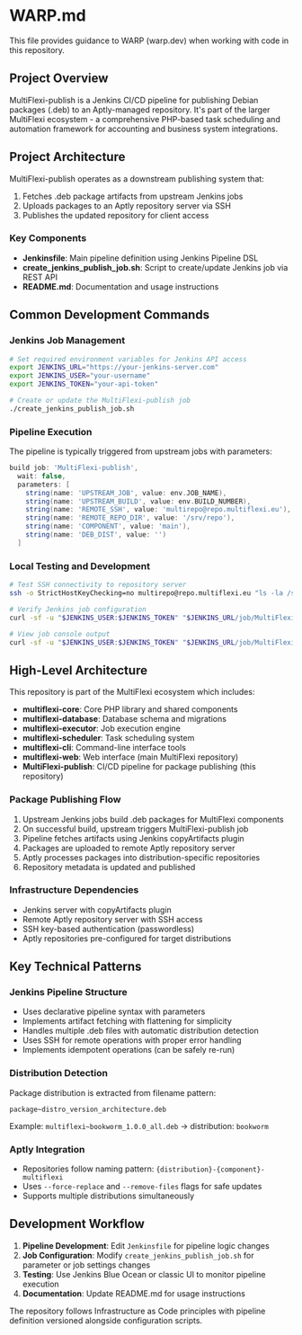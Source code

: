 # WARP.md

This file provides guidance to WARP (warp.dev) when working with code in this repository.

## Project Overview

MultiFlexi-publish is a Jenkins CI/CD pipeline for publishing Debian packages (.deb) to an Aptly-managed repository. It's part of the larger MultiFlexi ecosystem - a comprehensive PHP-based task scheduling and automation framework for accounting and business system integrations.

## Project Architecture

MultiFlexi-publish operates as a downstream publishing system that:
1. Fetches .deb package artifacts from upstream Jenkins jobs
2. Uploads packages to an Aptly repository server via SSH
3. Publishes the updated repository for client access

### Key Components

- **Jenkinsfile**: Main pipeline definition using Jenkins Pipeline DSL
- **create_jenkins_publish_job.sh**: Script to create/update Jenkins job via REST API
- **README.md**: Documentation and usage instructions

## Common Development Commands

### Jenkins Job Management
```bash
# Set required environment variables for Jenkins API access
export JENKINS_URL="https://your-jenkins-server.com"
export JENKINS_USER="your-username"  
export JENKINS_TOKEN="your-api-token"

# Create or update the MultiFlexi-publish job
./create_jenkins_publish_job.sh
```

### Pipeline Execution
The pipeline is typically triggered from upstream jobs with parameters:
```groovy
build job: 'MultiFlexi-publish',
  wait: false,
  parameters: [
    string(name: 'UPSTREAM_JOB', value: env.JOB_NAME),
    string(name: 'UPSTREAM_BUILD', value: env.BUILD_NUMBER),
    string(name: 'REMOTE_SSH', value: 'multirepo@repo.multiflexi.eu'),
    string(name: 'REMOTE_REPO_DIR', value: '/srv/repo'),
    string(name: 'COMPONENT', value: 'main'),
    string(name: 'DEB_DIST', value: '')
  ]
```

### Local Testing and Development
```bash
# Test SSH connectivity to repository server
ssh -o StrictHostKeyChecking=no multirepo@repo.multiflexi.eu "ls -la /srv/repo"

# Verify Jenkins job configuration
curl -sf -u "$JENKINS_USER:$JENKINS_TOKEN" "$JENKINS_URL/job/MultiFlexi/job/MultiFlexi-publish/config.xml"

# View job console output
curl -sf -u "$JENKINS_USER:$JENKINS_TOKEN" "$JENKINS_URL/job/MultiFlexi/job/MultiFlexi-publish/lastBuild/consoleText"
```

## High-Level Architecture

This repository is part of the MultiFlexi ecosystem which includes:
- **multiflexi-core**: Core PHP library and shared components
- **multiflexi-database**: Database schema and migrations
- **multiflexi-executor**: Job execution engine
- **multiflexi-scheduler**: Task scheduling system
- **multiflexi-cli**: Command-line interface tools
- **multiflexi-web**: Web interface (main MultiFlexi repository)
- **MultiFlexi-publish**: CI/CD pipeline for package publishing (this repository)

### Package Publishing Flow
1. Upstream Jenkins jobs build .deb packages for MultiFlexi components
2. On successful build, upstream triggers MultiFlexi-publish job
3. Pipeline fetches artifacts using Jenkins copyArtifacts plugin
4. Packages are uploaded to remote Aptly repository server
5. Aptly processes packages into distribution-specific repositories
6. Repository metadata is updated and published

### Infrastructure Dependencies
- Jenkins server with copyArtifacts plugin
- Remote Aptly repository server with SSH access
- SSH key-based authentication (passwordless)
- Aptly repositories pre-configured for target distributions

## Key Technical Patterns

### Jenkins Pipeline Structure
- Uses declarative pipeline syntax with parameters
- Implements artifact fetching with flattening for simplicity
- Handles multiple .deb files with automatic distribution detection
- Uses SSH for remote operations with proper error handling
- Implements idempotent operations (can be safely re-run)

### Distribution Detection
Package distribution is extracted from filename pattern:
```
package~distro_version_architecture.deb
```
Example: `multiflexi~bookworm_1.0.0_all.deb` → distribution: `bookworm`

### Aptly Integration
- Repositories follow naming pattern: `{distribution}-{component}-multiflexi`
- Uses `--force-replace` and `--remove-files` flags for safe updates
- Supports multiple distributions simultaneously

## Development Workflow

1. **Pipeline Development**: Edit `Jenkinsfile` for pipeline logic changes
2. **Job Configuration**: Modify `create_jenkins_publish_job.sh` for parameter or job settings changes
3. **Testing**: Use Jenkins Blue Ocean or classic UI to monitor pipeline execution
4. **Documentation**: Update README.md for usage instructions

The repository follows Infrastructure as Code principles with pipeline definition versioned alongside configuration scripts.
